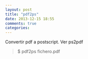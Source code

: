 ```yaml
---
layout: post
title: "pdf2ps"
date: 2013-12-15 18:55
comments: true
categories: 
---
```

Convertir pdf a postscript. Ver ps2pdf

>$ pdf2ps fichero.pdf

